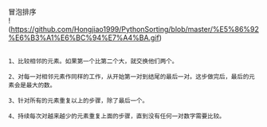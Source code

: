 冒泡排序    
!(https://github.com/Hongjiao1999/PythonSorting/blob/master/%E5%86%92%E6%B3%A1%E6%BC%94%E7%A4%BA.gif)
## 
    1、比较相邻的元素。如果第一个比第二个大，就交换他们两个。

    2、对每一对相邻元素作同样的工作，从开始第一对到结尾的最后一对。这步做完后，最后的元素会是最大的数。

    3、针对所有的元素重复以上的步骤，除了最后一个。

    4、持续每次对越来越少的元素重复上面的步骤，直到没有任何一对数字需要比较。
##




